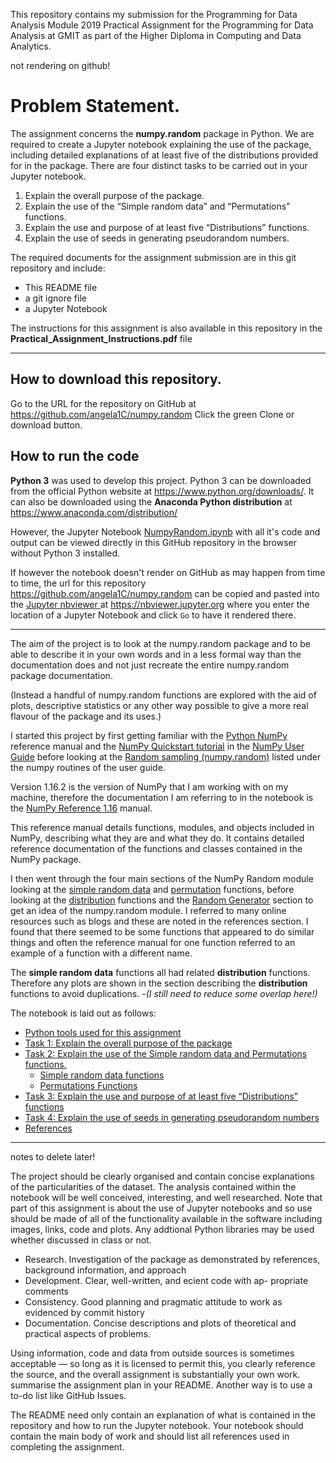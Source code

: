 This repository contains my submission for the Programming for Data Analysis Module 2019 Practical Assignment for the Programming for Data Analysis at GMIT as part of the Higher Diploma in Computing and Data Analytics.

not rendering on github!

# Problem Statement.
The assignment concerns the **numpy.random** package in Python. We are required to create a Jupyter notebook explaining the use of the package, including detailed explanations of at least five of the distributions provided for in the package. There are four distinct tasks to be carried out in your Jupyter notebook.


1. Explain the overall purpose of the package.
2. Explain the use of the “Simple random data” and “Permutations” functions.
3. Explain the use and purpose of at least five “Distributions” functions.
4. Explain the use of seeds in generating pseudorandom numbers.

The required documents for the assignment submission are in this git repository and include:

- This README file
- a git ignore file
- a Jupyter Notebook

The instructions for this assignment is also available in this repository in  the **Practical_Assignment_Instructions.pdf** file
***


## How to download this repository.

Go to the URL for the repository on GitHub at https://github.com/angela1C/numpy.random
Click the green Clone or download button.

## How to run the code

**Python 3** was used to develop this project. Python 3 can be downloaded from the official Python website at https://www.python.org/downloads/. It can also be downloaded using the **Anaconda Python distribution** at https://www.anaconda.com/distribution/

However, the Jupyter Notebook [NumpyRandom.ipynb](https://github.com/angela1C/numpy.random/blob/master/NumpyRandom.ipynb) with all it's code and output can be viewed directly in this GitHub repository in the browser without Python 3 installed.

If however the notebook doesn't render on GitHub as may happen from time to time, the url for this repository https://github.com/angela1C/numpy.random can be copied and pasted into the [Jupyter nbviewer ](https://nbviewer.jupyter.org ) at
https://nbviewer.jupyter.org  where you enter the location of a Jupyter Notebook and click `Go` to have it rendered there.


***
The aim of the project is to look at the numpy.random package and to be able to describe it in your own words and in a less formal way than the documentation does and not just recreate the entire numpy.random package documentation.

(Instead a handful of numpy.random functions are explored with the aid of plots, descriptive statistics or any other way possible to give a more real flavour of the package and its uses.)

I started this project by first getting familiar with the [Python NumPy](https://numpy.org/doc/1.16/reference/index.html#numpy-reference) reference manual and the [NumPy Quickstart tutorial](https://numpy.org/doc/1.16/user/quickstart.html) in the [NumPy User Guide](https://numpy.org/doc/1.16/user/index.html#numpy-user-guide) before looking at the [Random sampling (numpy.random)](https://numpy.org/doc/1.16/reference/routines.random.html) listed under the numpy routines of the user guide.

Version 1.16.2 is the version of NumPy that I am working with on my machine, therefore the documentation I am referring to in the notebook is the [NumPy Reference 1.16](https://numpy.org/doc/1.16/reference/index.html#numpy-reference) manual. 

This reference manual details functions, modules, and objects included in NumPy, describing what they are and what they do. It contains detailed reference documentation of the functions and classes contained in the NumPy package. 

I then went through the four main sections of the NumPy Random module looking at the [simple random data](https://numpy.org/doc/1.16/reference/routines.random.html#simple-random-data) and [permutation](https://numpy.org/doc/1.16/reference/routines.random.html#permutations) functions, before looking at the [distribution](https://numpy.org/doc/1.16/reference/routines.random.html#distributions) functions and the [Random Generator](https://numpy.org/doc/1.16/reference/routines.random.html#random-generator) section to get an idea of the numpy.random module. 
I referred to many online resources such as blogs and these are noted in the references section. 
I found that there seemed to be some functions that appeared to do similar things and often the reference manual for one function referred to an example of a function with a different name.

The **simple random data** functions all had related **distribution** functions. Therefore any plots are shown in the section describing the **distribution**  functions to avoid duplications. 
-*(I still need to reduce some overlap here!)*

The notebook is laid out as follows:

- [Python tools used for this assignment](#tools)
- [Task 1: Explain the overall purpose of the package](#task1)
- [Task 2: Explain the use of the Simple random data and Permutations functions.](#task2)
    - [Simple random data functions](#task2.1)
    - [Permutations Functions](#task2.2)
- [Task 3: Explain the use and purpose of at least five “Distributions” functions](#task3)
- [Task 4: Explain the use of seeds in generating pseudorandom numbers](#task4)
- [References](#references)
  


***
notes to delete later!

The project should be clearly organised and contain concise explanations of the particularities of the dataset. The analysis contained within the notebook will be well conceived, interesting, and well researched. Note that part of this assignment is about the use of Jupyter notebooks and so use should be made of all of the functionality available in the software including images, links, code and plots. Any addtional Python libraries may be used whether discussed in class or not.

- Research. Investigation of the package as demonstrated by references, background information, and approach
- Development. Clear, well-written, and e cient code with ap- propriate comments
- Consistency. Good planning and pragmatic attitude to work as evidenced by commit history
- Documentation. Concise descriptions and plots of theoretical and practical aspects of problems.


Using information, code and data from outside sources is sometimes acceptable — so long as it is licensed to permit this, you clearly reference the source, and the overall assignment is substantially your own work.
summarise the assignment plan in your README. Another way is to use a to-do list like GitHub Issues.

The README need only contain an explanation of what is contained in the repository and how to run the Jupyter notebook. Your notebook should contain the main body of work and should list all references used in completing the assignment.